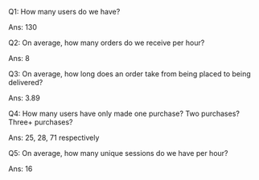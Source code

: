 Q1: How many users do we have?

Ans: 130

Q2: On average, how many orders do we receive per hour?

Ans: 8

Q3: On average, how long does an order take from being placed to being delivered?

Ans: 3.89

Q4: How many users have only made one purchase? Two purchases? Three+ purchases?

Ans: 25, 28, 71 respectively

Q5: On average, how many unique sessions do we have per hour?

Ans: 16
